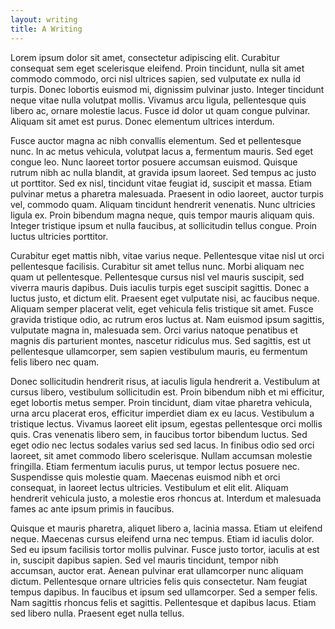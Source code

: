 ```yaml
---
layout: writing
title: A Writing
---
```


Lorem ipsum dolor sit amet, consectetur adipiscing elit. Curabitur consequat sem eget scelerisque eleifend. Proin tincidunt, nulla sit amet commodo commodo, orci nisl ultrices sapien, sed vulputate ex nulla id turpis. Donec lobortis euismod mi, dignissim pulvinar justo. Integer tincidunt neque vitae nulla volutpat mollis. Vivamus arcu ligula, pellentesque quis libero ac, ornare molestie lacus. Fusce id dolor ut quam congue pulvinar. Aliquam sit amet est purus. Donec elementum ultrices interdum.

Fusce auctor magna ac nibh convallis elementum. Sed et pellentesque nunc. In ac metus vehicula, volutpat lacus a, fermentum mauris. Sed eget congue leo. Nunc laoreet tortor posuere accumsan euismod. Quisque rutrum nibh ac nulla blandit, at gravida ipsum laoreet. Sed tempus ac justo ut porttitor. Sed ex nisl, tincidunt vitae feugiat id, suscipit et massa. Etiam pulvinar metus a pharetra malesuada. Praesent in odio laoreet, auctor turpis vel, commodo quam. Aliquam tincidunt hendrerit venenatis. Nunc ultricies ligula ex. Proin bibendum magna neque, quis tempor mauris aliquam quis. Integer tristique ipsum et nulla faucibus, at sollicitudin tellus congue. Proin luctus ultricies porttitor.

Curabitur eget mattis nibh, vitae varius neque. Pellentesque vitae nisl ut orci pellentesque facilisis. Curabitur sit amet tellus nunc. Morbi aliquam nec quam ut pellentesque. Pellentesque cursus nisl vel mauris suscipit, sed viverra mauris dapibus. Duis iaculis turpis eget suscipit sagittis. Donec a luctus justo, et dictum elit. Praesent eget vulputate nisi, ac faucibus neque. Aliquam semper placerat velit, eget vehicula felis tristique sit amet. Fusce gravida tristique odio, ac rutrum eros luctus at. Nam euismod ipsum sagittis, vulputate magna in, malesuada sem. Orci varius natoque penatibus et magnis dis parturient montes, nascetur ridiculus mus. Sed sagittis, est ut pellentesque ullamcorper, sem sapien vestibulum mauris, eu fermentum felis libero nec quam.

Donec sollicitudin hendrerit risus, at iaculis ligula hendrerit a. Vestibulum at cursus libero, vestibulum sollicitudin est. Proin bibendum nibh et mi efficitur, eget lobortis metus semper. Proin tincidunt, diam vitae pharetra vehicula, urna arcu placerat eros, efficitur imperdiet diam ex eu lacus. Vestibulum a tristique lectus. Vivamus laoreet elit ipsum, egestas pellentesque orci mollis quis. Cras venenatis libero sem, in faucibus tortor bibendum luctus. Sed eget odio nec lectus sodales varius sed sed lacus. In finibus odio sed orci laoreet, sit amet commodo libero scelerisque. Nullam accumsan molestie fringilla. Etiam fermentum iaculis purus, ut tempor lectus posuere nec. Suspendisse quis molestie quam. Maecenas euismod nibh et orci consequat, in laoreet lectus ultricies. Vestibulum et elit elit. Aliquam hendrerit vehicula justo, a molestie eros rhoncus at. Interdum et malesuada fames ac ante ipsum primis in faucibus.

Quisque et mauris pharetra, aliquet libero a, lacinia massa. Etiam ut eleifend neque. Maecenas cursus eleifend urna nec tempus. Etiam id iaculis dolor. Sed eu ipsum facilisis tortor mollis pulvinar. Fusce justo tortor, iaculis at est in, suscipit dapibus sapien. Sed vel mauris tincidunt, tempor nibh accumsan, auctor erat. Aenean pulvinar erat ullamcorper nunc aliquam dictum. Pellentesque ornare ultricies felis quis consectetur. Nam feugiat tempus dapibus. In faucibus et ipsum sed ullamcorper. Sed a semper felis. Nam sagittis rhoncus felis et sagittis. Pellentesque et dapibus lacus. Etiam sed libero nulla. Praesent eget nulla tellus.
